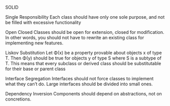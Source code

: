SOLID

Single Responsibility Each class should have only one sole purpose, and not be filled with excessive functionality

Open Closed Classes should be open for extension, closed for modification. In other words, you should not have to rewrite an existing class for implementing new features.

Liskov Substitution Let Φ(x) be a property provable about objects x of type T. Then Φ(y) should be true for objects y of type S where S is a subtype of T. This means that every subclass or derived class should be substitutable for their base or parent class

Interface Segregation Interfaces should not force classes to implement what they can’t do. Large interfaces should be divided into small ones.

Dependency Inversion Components should depend on abstractions, not on concretions.
